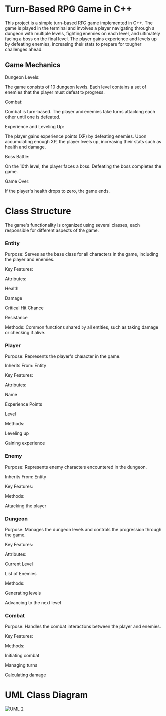 # Turn-Based RPG Game in C++
This project is a simple turn-based RPG game implemented in C++. The game is played in the terminal and involves a player navigating through a dungeon with multiple levels, fighting enemies on each level, and ultimately facing a boss on the final level. The player gains experience and levels up by defeating enemies, increasing their stats to prepare for tougher challenges ahead.

## Game Mechanics
Dungeon Levels:

The game consists of 10 dungeon levels. Each level contains a set of enemies that the player must defeat to progress.

Combat:

Combat is turn-based. The player and enemies take turns attacking each other until one is defeated.

Experience and Leveling Up:

The player gains experience points (XP) by defeating enemies. Upon accumulating enough XP, the player levels up, increasing their stats such as health and damage.

Boss Battle:

On the 10th level, the player faces a boss. Defeating the boss completes the game.

Game Over:

If the player's health drops to zero, the game ends.

# Class Structure
The game's functionality is organized using several classes, each responsible for different aspects of the game.

### Entity
Purpose: Serves as the base class for all characters in the game, including the player and enemies.

Key Features:

Attributes:

Health

Damage

Critical Hit Chance

Resistance

Methods: Common functions shared by all entities, such as taking damage or checking if alive.

### Player
Purpose: Represents the player's character in the game.

Inherits From: Entity

Key Features:

Attributes:

Name

Experience Points

Level

Methods:

Leveling up

Gaining experience

### Enemy
Purpose: Represents enemy characters encountered in the dungeon.

Inherits From: Entity

Key Features:

Methods:

Attacking the player

### Dungeon

Purpose: Manages the dungeon levels and controls the progression through the game.

Key Features:

Attributes:

Current Level

List of Enemies

Methods:

Generating levels

Advancing to the next level

### Combat
Purpose: Handles the combat interactions between the player and enemies.

Key Features:

Methods:

Initiating combat

Managing turns

Calculating damage

# UML Class Diagram

![UML 2](https://github.com/user-attachments/assets/d88f2a32-46d5-4f67-91b9-76dc68f7d570)

